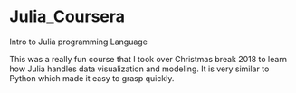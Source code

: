 # Julia_Coursera
Intro to Julia programming Language

This was a really fun course that I took over Christmas break 2018 to learn how Julia handles data visualization and modeling.  It is very
similar to Python which made it easy to grasp quickly.
